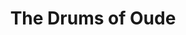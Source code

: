 ---
title: The Drums of Oude
year: 1932
opening_date: 1932-02-09
closing_date: 
layout: productions
featured_image: 
image_caption:
image_credit:
playbill:
category:
Theatre: Theatre Jacksonville
cast:
  Mrs. Ann Clayton: Birsa Shepard
  Seargeant McDougal: C. Norman Harvey
  Capt. Hector McGregor: E.S. Beauchamp-Nobbs
  Abdul: Eugene LeaMond
  Ghazakl: Jack Richards
  Lieut. Alan Hartlay: John Salzer
  Sentry Stewart: Paul Speh
  Native Servant: Walter Reese
  Native Servant: William Cesery
crew:
  Director: Margaret Pumpelly
  Staging: 
    - Dick Grether
    - Roy Richardson
    - Winston Fowler
understudies:
orchestra:

external_links:
---